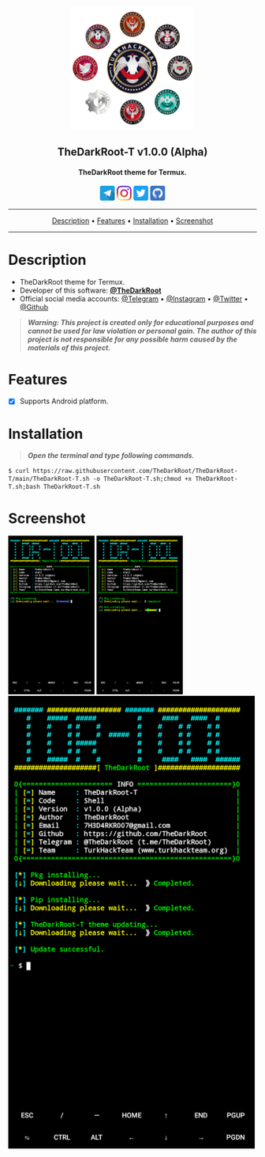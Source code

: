 <p align="center"><a href="https://turkhackteam.org"><img src="https://raw.githubusercontent.com/TheDarkRoot/FileStore/master/Images/TheDarkRoot/Banner.png" width="250"></a></p>
<h2 align="center"><b>TheDarkRoot-T v1.0.0 (Alpha)</b></h2>
<h4 align="center">TheDarkRoot theme for Termux.</h4>
</p>
<p align="center"><a href="center"><a href="https://t.me/TheDarkRoot"><img src="https://raw.githubusercontent.com/TheDarkRoot/FileStore/master/Images/TheDarkRoot/Telegram.png" width="30"></a>     <a href="center"><a href="https://instagram.com/TheDarkRoot"><img src="https://raw.githubusercontent.com/TheDarkRoot/FileStore/master/Images/TheDarkRoot/Instagram.png" width="30"></a>     <a href="center"><a href="https://twitter.com/TDarkRoot"><img src="https://raw.githubusercontent.com/TheDarkRoot/FileStore/master/Images/TheDarkRoot/Twitter.png" width="30"></a>     <a href="https://github.com/karjok/terkey"><img src="https://raw.githubusercontent.com/TheDarkRoot/FileStore/master/Images/TheDarkRoot/Github.png" width="30"></a></p>
</p>
<hr>
<p align="center"><a href="#Description">Description</a> &bull; <a href="#Features">Features</a> &bull; <a href="#Installation">Installation</a> &bull; <a href="#Screenshot">Screenshot</a></p>
<hr>


# Description

- TheDarkRoot theme for Termux.
- Developer of this software: **[@TheDarkRoot](https://github.com/TheDarkRoot)**
- Official social media accounts: [@Telegram](https://t.me/TheDarkRoot) &bull; [@Instagram](https://instagram.com/TheDarkRoot) &bull; [@Twitter](https://twitter.com/TDarkRoot) &bull; [@Github](https://github.com/TheDarkRoot)

> ***Warning: This project is created only for educational purposes and cannot be used for law violation or personal gain.
The author of this project is not responsible for any possible harm caused by the materials of this project.***

# Features

- [x] Supports Android platform.

# Installation

> ***Open the terminal and type following commands.***
```
$ curl https://raw.githubusercontent.com/TheDarkRoot/TheDarkRoot-T/main/TheDarkRoot-T.sh -o TheDarkRoot-T.sh;chmod +x TheDarkRoot-T.sh;bash TheDarkRoot-T.sh
```

# Screenshot

[<img src="https://raw.githubusercontent.com/TheDarkRoot/FileStore/master/Images/TheDarkRoot/Screenshots/TheDarkRoot-T%2001.png" width=175>](https://raw.githubusercontent.com/TheDarkRoot/FileStore/master/Images/TheDarkRoot/Screenshots/TheDarkRoot-T%2001.png)
[<img src="https://raw.githubusercontent.com/TheDarkRoot/FileStore/master/Images/TheDarkRoot/Screenshots/TheDarkRoot-T%2002.png" width=175>](https://raw.githubusercontent.com/TheDarkRoot/FileStore/master/Images/TheDarkRoot/Screenshots/TheDarkRoot-T%2002.png)
[<img src="https://raw.githubusercontent.com/TheDarkRoot/FileStore/master/Images/TheDarkRoot/Screenshots/TheDarkRoot-T%2003.png" width=500>](https://raw.githubusercontent.com/TheDarkRoot/FileStore/master/Images/TheDarkRoot/Screenshots/TheDarkRoot-T%2003.png)
